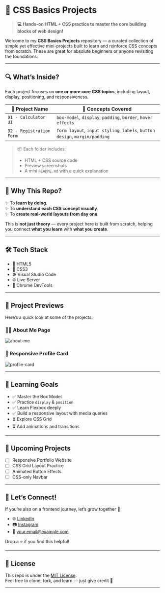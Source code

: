 # 🌟 CSS Basics Projects

> **💻 Hands-on HTML + CSS practice to master the core building blocks of web design!**

Welcome to my **CSS Basics Projects** repository — a curated collection of simple yet effective mini-projects built to learn and reinforce CSS concepts from scratch. These are great for absolute beginners or anyone revisiting the foundations.

---

## 🔍 What’s Inside?

Each project focuses on **one or more core CSS topics**, including layout, display, positioning, and responsiveness.

| 📁 Project Name | 🧠 Concepts Covered |
|----------------|----------------------|
| `01 - Calculator UI` | `box-model`, `display`, `padding`, `border`, `hover effects` |
| `02 - Registration Form` | `form layout`, `input styling`, `labels`, `button design`, `margin/padding` |


> 📦 Each folder includes:
> - HTML + CSS source code
> - Preview screenshots
> - A mini `README.md` with a quick explanation

---

## 🎯 Why This Repo?

✨ To **learn by doing**.  
✨ To **understand each CSS concept visually**.  
✨ To **create real-world layouts from day one**.  

This is **not just theory** — every project here is built from scratch, helping you connect **what you learn** with **what you create**.

---

## 🛠️ Tech Stack

- 🧱 HTML5
- 🎨 CSS3
- ⚙️ Visual Studio Code
- 🌐 Live Server
- 🧪 Chrome DevTools

---

## 📸 Project Previews

Here’s a quick look at some of the projects:

### 🧑‍💻 About Me Page

![about-me](./screenshots/about-me.png)

### 📱 Responsive Profile Card

![profile-card](./screenshots/profile-card.png)

---

## 🧠 Learning Goals

- ✅ Master the Box Model
- ✅ Practice `display` & `position`
- ✅ Learn Flexbox deeply
- ✅ Build a responsive layout with media queries
- ⏳ Explore CSS Grid
- ⏳ Add animations and transitions

---

## 🌈 Upcoming Projects

- [ ] Responsive Portfolio Website
- [ ] CSS Grid Layout Practice
- [ ] Animated Button Effects
- [ ] CSS-only Navbar

---

## 🤝 Let’s Connect!

If you’re also on a frontend journey, let’s grow together 🚀

- 🌐 [LinkedIn](https://linkedin.com/in/yourname)
- 📷 [Instagram](https://instagram.com/yourhandle)
- 💌 your.email@example.com

Drop a ⭐ if you find this helpful!

---

## 📝 License

This repo is under the [MIT License](LICENSE).  
Feel free to clone, fork, and learn — just give credit 💖

---

